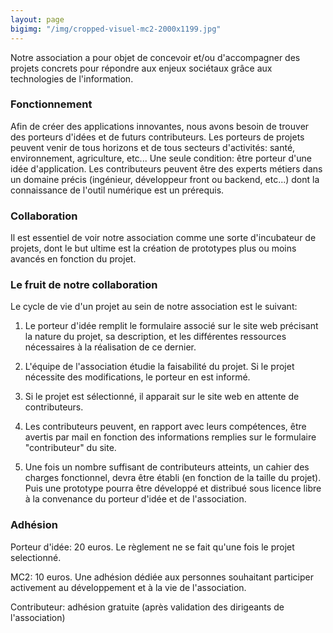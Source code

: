 ```yaml
---
layout: page
bigimg: "/img/cropped-visuel-mc2-2000x1199.jpg"
---
```


Notre association a pour objet de concevoir et/ou d'accompagner des projets concrets
pour répondre aux enjeux sociétaux grâce aux technologies de l'information.

### Fonctionnement

Afin de créer des applications innovantes, nous avons besoin de trouver des porteurs d'idées
et de futurs contributeurs. Les porteurs de projets peuvent venir de tous horizons et de tous
secteurs d'activités: santé, environnement, agriculture, etc... Une seule condition:
être porteur d'une idée d'application. Les contributeurs peuvent être des experts métiers
dans un domaine précis (ingénieur, développeur front ou backend, etc...) dont la connaissance
de l'outil numérique est un prérequis.

### Collaboration

Il est essentiel de voir notre association comme une sorte d'incubateur de projets, dont
le but ultime est la création de prototypes plus ou moins avancés en fonction du projet.

### Le fruit de notre collaboration

Le cycle de vie d'un projet au sein de notre association est le suivant:

1. Le porteur d'idée remplit le formulaire associé sur le site web précisant la nature du 
projet, sa description, et les différentes ressources nécessaires à la réalisation de ce 
dernier.

2. L'équipe de l'association étudie la faisabilité du projet. Si le projet nécessite
des modifications, le porteur en est informé.

3. Si le projet est sélectionné, il apparait sur le site web en attente de contributeurs.

4. Les contributeurs peuvent, en rapport avec leurs compétences, être avertis par mail en 
fonction des informations remplies sur le formulaire "contributeur" du site.

5. Une fois un nombre suffisant de contributeurs atteints, un cahier des charges fonctionnel,
devra être établi (en fonction de la taille du projet). Puis une prototype pourra être 
développé et distribué sous licence libre à la convenance du porteur d'idée et de l'association.

### Adhésion

Porteur d'idée: 20 euros. Le règlement ne se fait qu'une fois le projet selectionné.

MC2: 10 euros. Une adhésion dédiée aux personnes souhaitant participer activement au développement
et à la vie de l'association.

Contributeur: adhésion gratuite (après validation des dirigeants de l'association)
